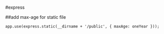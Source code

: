 #express


##add max-age for static file

```
app.use(express.static(__dirname + '/public', { maxAge: oneYear }));


```